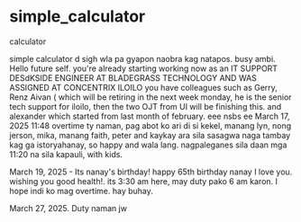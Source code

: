 # simple_calculator
calculator


simple calculator
d
sigh wla pa gyapon naobra kag natapos. busy ambi. 
Hello future self. you're already starting working now as an IT SUPPORT DESdKSIDE ENGINEER AT BLADEGRASS TECHNOLOGY AND WAS ASSIGNED AT CONCENTRIX ILOILO
you have colleagues such as Gerry, Renz Aivan ( which will be retiring in the next week monday, he is the senior tech support for iloilo, then the two OJT from UI will be finishing this. and alexander which started from last month of february. eee
nsbs
 ee
March 17, 2025 11:48 overtime ty naman, pag abot ko ari di si kekel, manang lyn, nong jerson, mika, manang faith, peter and kaykay ara sila sasagwa naga tambay kag ga istoryahanay, so happy and wala lang. nagpaleganes sila daan mga 11:20 na sila kapauli, with kids.

March 19, 2025 - Its nanay's birthday! happy 65th birthday nanay I love you. wishing you good health!. its 3:30 am here, may duty pako 6 am karon. I hope indi ko mag overtime. hay buhay.


March 27, 2025. Duty naman
jw